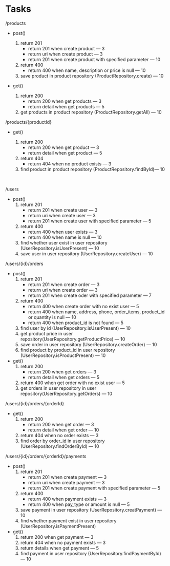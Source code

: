 # Tasks

/products

- post()
  1. return 201 
     - return 201 when create product — 3
     - return uri when create product — 3
     - return 201 when create product with specified parameter — 10
  2. return 400 
     - return 400 when name, description or price is null — 10
  3. save product in product repository (ProductRepository.create) — 10
- get()

  1. return 200 
     - return 200 when get products — 3
     - return detail when get products — 5
  2. get products in product repository (ProductRepository.getAll) — 10
     ​

/products/{productId}

- get()

  1. return 200
     - return 200 when get product — 3
     - return detail when get product — 5
  2. return 404 
     - return 404 when no product exists — 3
  3. find  product in product repository (ProductRepository.findById)— 10

  ​

/users

- post()
  1. return 201 
     - return 201 when create user — 3
     - return uri when create user — 3
     - return 201 when create user with specified parameter  — 5
  2. return 400
     - return 400 when user exists — 3
     - return 400 when name is null — 10
  3. find whether user exist in user repository (UserRepository.isUserPresent) — 10 
  4. save user in user repository (UserRepository.createUser) — 10




/users/{id}/orders

- post()
  1. return 201
     - return 201 when create order — 3
     - return uri when create order — 3
     - return 201 when create oder with specified parameter — 7
  2. return 400 
     - return 400 when create order with no exist user — 5
     - return 400 when name, address, phone, order_items, product_id or quantity is null — 10
     - return 400 when product_id is not found — 5
  3. find user by id (UserRepository.isUserPresent) — 10
  4. get product price in user repository(UserRepository.getProductPrice) — 10
  5. save order in user repository (UserRepository.createOrder) — 10
  6. find product by product_id in user repository (UserRepository.isProductPresent) — 10
- get()
  1. return 200 
     - return 200 when get orders — 3
     - return detail when get orders — 5
  2. return 400 when get order with no exist user — 5
  3. get orders in user repository in user repository(UserRepository.getOrders) — 10




/users/{id}/orders/{orderId}

- get()
  1. return 200 
     - return 200 when get order — 3
     - return detail when get order — 10
  2. return 404 when no order exists — 3
  3. find order by order_id in user repository (UserRepository.findOrderById) — 10




/users/{id}/orders/{orderId}/payments

- post()
  1. return 201
     - return 201 when create payment — 3
     - return uri when create payment — 3
     - return 201 when create payment with specified parameter — 5
  2. return 400
     - return 400 when payment exists — 3
     - return 400 when pay_type or amount is null — 5
  3. save payment in user repository (UserRepository.creatPayment) — 10
  4. find whether payment exist in user repository (UserRepository.isPaymentPresent)
- get()
  1. return 200 when get payment — 3
  2. return 404 when no payment exists — 3
  3. return details when get payment — 5
  4. find payment in user repository (UserRepository.findPaymentById) — 10





